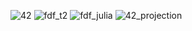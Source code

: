 ![42](https://github.com/user-attachments/assets/ac357a39-b22e-4a61-a35f-89870fa65ada)
![fdf_t2](https://github.com/user-attachments/assets/f32f8485-b756-461e-a478-d789a83a42d4)
![fdf_julia](https://github.com/user-attachments/assets/34533200-48c0-4caa-b1ee-59eddeaa2a7c)
![42_projection](https://github.com/user-attachments/assets/f96734f3-833c-4913-97f8-60d3bf8cf481)
